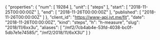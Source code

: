 {
  "properties": {
    "num": [
      19284
    ],
    "unit": [
      "steps"
    ],
    "start": [
      "2018-11-25T00:00:00Z"
    ],
    "end": [
      "2018-11-26T00:00:00Z"
    ],
    "published": [
      "2018-11-26T00:00:00Z"
    ]
  },
  "client_id": "https://www-api.jvt.me/fit",
  "date": "2018-11-26T00:00:00Z",
  "kind": "steps",
  "h": "h-measure",
  "slug": "2018/11/6xx3u",
  "aliases": [
    "/mf2/7cb4ab4e-53fd-4038-bc0f-5db7e1e74585/",
    "/mf2/2018/11/6xX3U"
  ]
}
